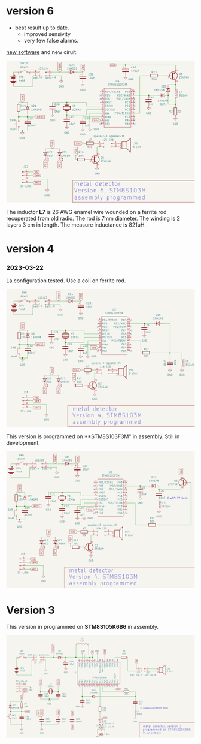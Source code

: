 # version 6 

* best result up to date. 
    * improved sensivity 
    * very few false alarms. 

[new software](nail-finder.v6.asm) and new ciruit. 

![new circuit](nail-finder.v6.png) 

The inductor **L7** is 26 AWG enamel wire wounded on a ferrite rod recuperated from old radio. 
The rod is 7mm diameter. The winding is 2 layers 3 cm in length. The measure inductance is 821uH.


# version 4 

### 2023-03-22 

La configuration tested. Use a coil on ferrite rod.

![version-4-stm8s103m6.r4.png](version-4-stm8s103m6.r4.png)

This version is programmed on **STM8S103F3M" in assembly. Still in development. 

![version-4-stm8s103m6.png](version-4-stm8s103m6.png)

# Version 3 

This version in programmed on **STM8S105K6B6** in assembly.

![bare-metal-schematic.png](bare-metal-schematic.png)
